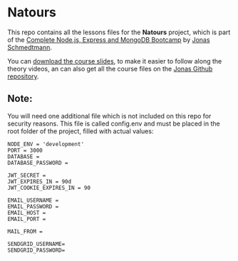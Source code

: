 # Natours

This repo contains all the lessons files for the **Natours** project, which is part of the [Complete Node.js, Express and MongoDB Bootcamp](https://www.udemy.com/course/nodejs-express-mongodb-bootcamp/) by [Jonas Schmedtmann](https://www.udemy.com/user/jonasschmedtmann/).

You can [download the course slides](https://github.com/jonasschmedtmann/complete-node-bootcamp/blob/master/theory-lectures.pdf), to make it easier to follow along the theory videos, an can also get all the course files on the [Jonas Github repository](https://github.com/jonasschmedtmann/complete-node-bootcamp).

## Note:
You will need one additional file which is not included on this repo for security reasons. This file is called config.env and must be placed in the root folder of the project, filled with actual values:
```
NODE_ENV = 'development'
PORT = 3000
DATABASE = 
DATABASE_PASSWORD = 

JWT_SECRET = 
JWT_EXPIRES_IN = 90d
JWT_COOKIE_EXPIRES_IN = 90

EMAIL_USERNAME = 
EMAIL_PASSWORD = 
EMAIL_HOST = 
EMAIL_PORT = 

MAIL_FROM = 

SENDGRID_USERNAME=
SENDGRID_PASSWORD=
```